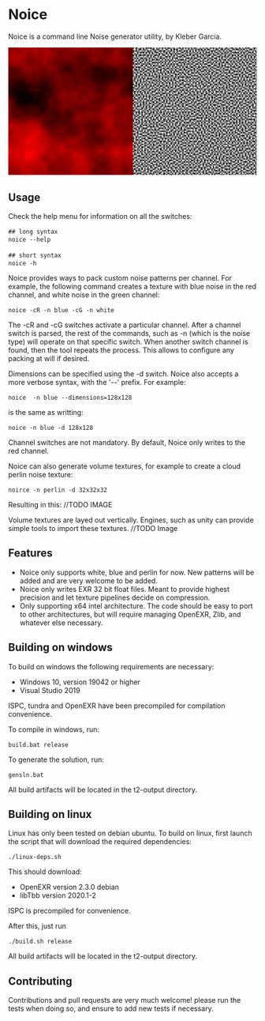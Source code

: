 # Noice

Noice is a command line Noise generator utility, by Kleber Garcia.

![blue perlin example](Misc/noisedemos.png?raw=true "noise demos.")

## Usage

Check the help menu for information on all the switches:

```shell
## long syntax 
noice --help

## short syntax
noice -h
```

Noice provides ways to pack custom noise patterns per channel. For example, the following command creates a texture
with blue noise in the red channel, and white noise in the green channel:

```shell
noice -cR -n blue -cG -n white
```

The -cR and -cG switches activate a particular channel. After a channel switch is parsed, the rest of the commands, such as -n 
(which is the noise type) will operate on that specific switch. When another switch channel is found, then the tool repeats the process.
This allows to configure any packing at will if desired.

Dimensions can be specified using the -d switch. Noice also accepts a more verbose syntax, with the '--' prefix. For example:

```shell
noice  -n blue --dimensions=128x128
```

is the same as writting:

```shell
noice -n blue -d 128x128
```

Channel switches are not mandatory. By default, Noice only writes to the red channel.

Noice can also generate volume textures, for example to create a cloud perlin noise texture:

```shell
noirce -n perlin -d 32x32x32 
```

Resulting in this:
//TODO IMAGE

Volume textures are layed out vertically. Engines, such as unity can provide simple tools to import these textures.
//TODO Image


## Features

- Noice only supports white, blue and perlin for now. New patterns will be added and are very welcome to be added.
- Noice only writes EXR 32 bit float files. Meant to provide highest precision and let texture pipelines decide on compression.
- Only supporting x64 intel architecture. The code should be easy to port to other architectures, but will require managing OpenEXR, Zlib, and whatever else necessary.

## Building on windows


To build on windows the following requirements are necessary:

* Windows 10, version 19042 or higher
* Visual Studio 2019

ISPC, tundra and OpenEXR have been precompiled for compilation convenience.

To compile in windows, run:

```batch
build.bat release
```

To generate the solution, run:

```batch
gensln.bat
```

All build artifacts will be located in the t2-output directory.

## Building on linux

Linux has only been tested on debian ubuntu.
To build on linux, first launch the script that will download the required dependencies:

```shell
./linux-deps.sh
```
This should download:
* OpenEXR version 2.3.0 debian
* libTbb version 2020.1-2

ISPC is precompiled for convenience.

After this, just run

```shell
./build.sh release
```

All build artifacts will be located in the t2-output directory.

## Contributing

Contributions and pull requests are very much welcome! please run the tests when doing so, and ensure to add new tests if necessary.






